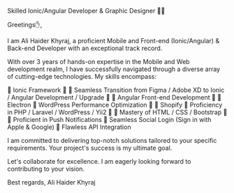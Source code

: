Skilled Ionic/Angular Developer & Graphic Designer 📱💼

Greetings✋,

I am Ali Haider Khyraj, a proficient Mobile and Front-end (Ionic/Angular) & Back-end Developer with an exceptional track record.

With over 3 years of hands-on expertise in the Mobile and Web development realm, I have successfully navigated through a diverse array of cutting-edge technologies. My skills encompass:

🔹 Ionic Framework 💯
🔹 Seamless Transition from Figma / Adobe XD to Ionic / Angular Development / Upgrade 💯
🔹 Angular Front-end Development 💯
🔹 Electron
🔹 WordPress Performance Optimization 💯
🔹 Shopify
🔹 Proficiency in PHP / Laravel / WordPress / Yii2 💯
🔹 Mastery of HTML / CSS / Bootstrap 💯
🔹 Proficient in Push Notifications
🔹 Seamless Social Login (Sign in with Apple & Google)
🔹 Flawless API Integration

I am committed to delivering top-notch solutions tailored to your specific requirements. Your project's success is my ultimate goal.

Let's collaborate for excellence. I am eagerly looking forward to contributing to your vision.

Best regards,
Ali Haider Khyraj
